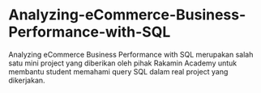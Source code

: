 # Analyzing-eCommerce-Business-Performance-with-SQL
Analyzing eCommerce Business Performance with SQL merupakan salah satu mini project yang diberikan oleh pihak Rakamin Academy untuk membantu student memahami query SQL dalam real project yang dikerjakan.
